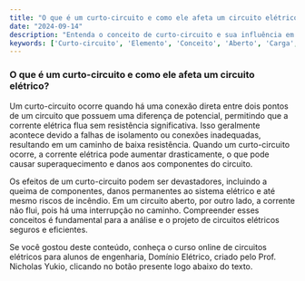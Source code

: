 ```yaml
---
title: "O que é um curto-circuito e como ele afeta um circuito elétrico?"
date: "2024-09-14"
description: "Entenda o conceito de curto-circuito e sua influência em circuitos elétricos."
keywords: ['Curto-circuito', 'Elemento', 'Conceito', 'Aberto', 'Carga', 'Exercício']
---
```


### O que é um curto-circuito e como ele afeta um circuito elétrico?

Um curto-circuito ocorre quando há uma conexão direta entre dois pontos de um circuito que possuem uma diferença de potencial, permitindo que a corrente elétrica flua sem resistência significativa. Isso geralmente acontece devido a falhas de isolamento ou conexões inadequadas, resultando em um caminho de baixa resistência. Quando um curto-circuito ocorre, a corrente elétrica pode aumentar drasticamente, o que pode causar superaquecimento e danos aos componentes do circuito.

Os efeitos de um curto-circuito podem ser devastadores, incluindo a queima de componentes, danos permanentes ao sistema elétrico e até mesmo riscos de incêndio. Em um circuito aberto, por outro lado, a corrente não flui, pois há uma interrupção no caminho. Compreender esses conceitos é fundamental para a análise e o projeto de circuitos elétricos seguros e eficientes.

Se você gostou deste conteúdo, conheça o curso online de circuitos elétricos para alunos de engenharia, Domínio Elétrico, criado pelo Prof. Nicholas Yukio, clicando no botão presente logo abaixo do texto.